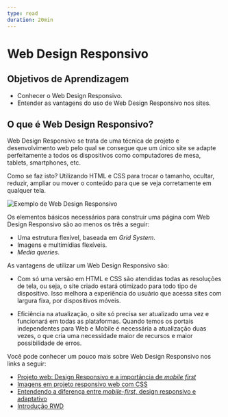```yaml
---
type: read
duration: 20min
---
```


# Web Design Responsivo

## Objetivos de Aprendizagem

- Conhecer o Web Design Responsivo.
- Entender as vantagens do uso de Web Design Responsivo nos sites.

## O que é Web Design Responsivo?

Web Design Responsivo se trata de uma técnica de projeto e desenvolvimento web
pelo qual se consegue que um único site se adapte perfeitamente a todos os
dispositivos como computadores de mesa, tablets, smartphones, etc.

Como se faz isto? Utilizando HTML e CSS para trocar o tamanho, ocultar, reduzir,
ampliar ou mover o conteúdo para que se veja corretamente em qualquer tela.

![Exemplo de Web Design
Responsivo](https://camo.githubusercontent.com/006d1973c0743fe6ff1bb3fd1191a5b55e292fe9/68747470733a2f2f64657369676e6d6f646f2e636f6d2f77702d636f6e74656e742f75706c6f6164732f323031312f31302f342e6a7067)

Os elementos básicos necessários para construir uma página com Web Design
Responsivo são ao menos os três a seguir:

- Uma estrutura flexível, baseada em *Grid System*.
- Imagens e multimídias flexíveis.
- *Media queries*.

As vantagens de utilizar um Web Design Responsivo são:

- Com só uma versão em HTML e CSS são atendidas todas as resoluções de tela, ou
  seja, o site criado estará otimizado para todo tipo de dispositivo. Isso
  melhora a experiência do usuário que acessa sites com largura fixa, por
  dispositivos móveis.

- Eficiência na atualização, o site só precisa ser atualizado uma vez e
  funcionará em todas as plataformas. Quando temos os portais independentes para
  Web e Mobile é necessária a atualização duas vezes, o que cria uma necessidade
  maior de recursos e maior possibilidade de erros.

Você pode conhecer um pouco mais sobre Web Design Responsivo nos links a seguir:

- [Projeto web: Design Responsivo e a importância de *mobile
  first*](https://www.360br.com.br/blog/mobile-first-entenda-importancia-de-ter-um-site-responsivo/)
- [Imagens em projeto responsivo web com
  CSS](https://tableless.com.br/imagens-responsivas-de-alta-performance/)
- [Entendendo a diferença entre *mobile-first*, design responsivo e
  adaptativo](https://medium.com/@fnandaleite/entendendo-as-diferen%C3%A7as-entre-design-responsivo-adaptativo-e-mobile-first-ea3c61fc9181)
- [Introdução RWD](https://www.youtube.com/watch?v=HZfESVi3Ebk  "Introdução RWD /no-iframe/")
